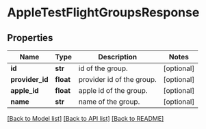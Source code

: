 # AppleTestFlightGroupsResponse

## Properties
Name | Type | Description | Notes
------------ | ------------- | ------------- | -------------
**id** | **str** | id of the group. | [optional] 
**provider_id** | **float** | provider id of the group. | [optional] 
**apple_id** | **float** | apple id of the group. | [optional] 
**name** | **str** | name of the group. | [optional] 

[[Back to Model list]](../README.md#documentation-for-models) [[Back to API list]](../README.md#documentation-for-api-endpoints) [[Back to README]](../README.md)

